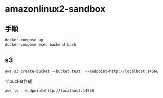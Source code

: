 # amazonlinux2-sandbox

## 手順

```sh
docker-compose up
docker-compose exec backend bash
```

## s3
```
aws s3 create-bucket --bucket test  --endpoint=http://localhost:14566
```

でbucket作成

```
aws ls --endpoint=http://localhost:14566
```